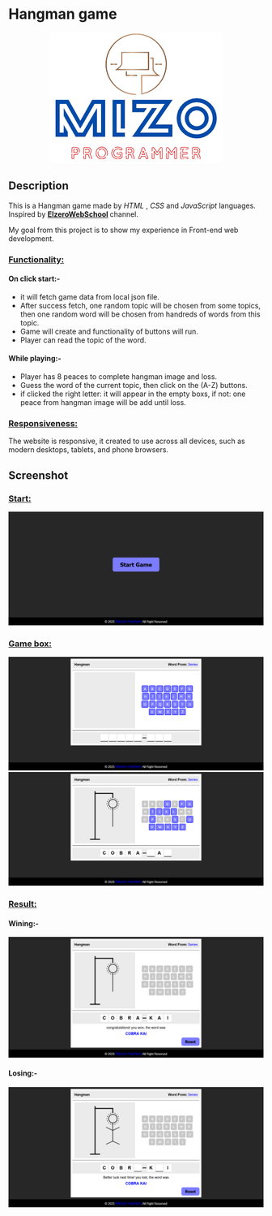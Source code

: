 <h1>Hangman game</h1>
<p align="center">
  <img src="static/image/personal-logo-square-nobg.png">
</p>

<h2>Description</h2>
<p>
  This is a Hangman game made by 
  <em>HTML</em> , 
  <em>CSS</em> and
  <em>JavaScript</em> languages.
  Inspired by 
  <strong>
    <a href="https://www.youtube.com/@ElzeroWebSchool">ElzeroWebSchool</a>
  </strong> 
  channel.
</p>
<p>My goal from this project is to show my experience in Front-end web development.</p>

<h3><u>Functionality:</u></h3>
<h4>On click start:-</h4>
<ul>
  <li>it will fetch game data from local json file.</li>
  <li>After success fetch, one random topic will be chosen from some topics, then one random word will be chosen from handreds of words from this topic.</li>
  <li>Game will create and functionality of buttons will run.</li>
  <li>Player can read the topic of the word.</li>
</ul>
<h4>While playing:-</h4>
<ul>
  <li>Player has 8 peaces to complete hangman image and loss.</li>
  <li>Guess the word of the current topic, then click on the (A-Z) buttons.</li>
  <li>if clicked the right letter: it will appear in the empty boxs, if not: one peace from hangman image will be add until loss.</li>
</ul>

<h3><u>Responsiveness:</u></h3>
<p>
  The website is responsive, it created to use across all devices, such as modern desktops, tablets, and phone browsers.
</p>

<h2>Screenshot</h2>
<h3><u>Start:</u></h3>
<img src="static/image/web-screenshots/screenshot-01.png">

<h3><u>Game box:</u></h3>
<img src="static/image/web-screenshots/screenshot-02.png">
<img src="static/image/web-screenshots/screenshot-03.png">

<h3><u>Result:</u></h3>
<h4>Wining:-</h4>
<img src="static/image/web-screenshots/screenshot-04.png">
<h4>Losing:-</h4>
<img src="static/image/web-screenshots/screenshot-05.png">